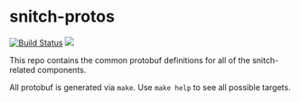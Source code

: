 # snitch-protos
[![Build Status](https://github.com/streamdal/snitch-protos/actions/workflows/release.yml/badge.svg)](https://github.com/streamdal/snitch-protos/actions/workflows/release.yml)
<a href="https://crates.io/crates/snitch-protos/"><img src="https://img.shields.io/crates/v/snitch-protos.svg"></a>

This repo contains the common protobuf definitions for all of the snitch-related
components.

All protobuf is generated via `make`. Use `make help` to see all possible targets.

